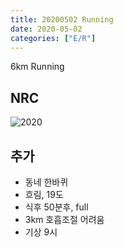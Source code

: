 ```yaml
---
title: 20200502 Running 
date: 2020-05-02
categories: ["E/R"]
---
```


6km Running

## NRC

![2020](/img/20200502.jpg)

## 추가

*   동네 한바퀴
*   흐림, 19도
*   식후 50분후, full
*   3km 호흡조절 어려움
*   기상 9시
